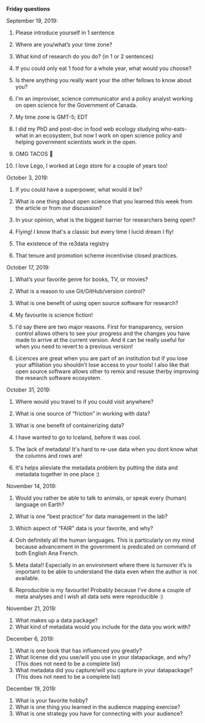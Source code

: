 **Friday questions** 

September 19, 2019: 
1) Please introduce yourself in 1 sentence
2) Where are you/what’s your time zone?
3) What kind of research do you do? (in 1 or 2 sentences)
4) If you could only eat 1 food for a whole year, what would you choose?
5) Is there anything you really want your the other fellows to know about you?

1) I'm an improviser, science communicator and a policy analyst working on open science for the Government of Canada.
2) My time zone is GMT-5; EDT
3) I did my PhD and post-doc in food web ecology studying who-eats-what in an ecosystem, but now I work on open science policy and helping government scientists work in the open.
4) OMG TACOS :taco:
5) I love Lego, I worked at Lego store for a couple of years too!

October 3, 2019:
1) If you could have a superpower, what would it be?
2) What is one thing about open science that you learned this week from the article or from our discussion?
3) In your opinion, what is the biggest barrier for researchers being open?

1) Flying! I know that's a classic but every time I lucid dream I fly!
2) The existence of the re3data registry
3) That tenure and promotion scheme incentivise closed practices.

October 17, 2019:
1) What’s your favorite genre for books, TV, or movies?
2) What is a reason to use Git/GitHub/version control?
3) What is one benefit of using open source software for research?

1) My favourite is science fiction!
2) I'd say there are two major reasons. First for transparency, version control allows others to see your progress and the changes you have made to arrive at the current version. And it can be really useful for when you need to revert to a previous version!
3) Licences are great when you are part of an institution but if you lose your affiliation you shouldn't lose access to your tools! I also like that open source software allows other to remix and resuse therby improving the research software ecosystem.

October 31, 2019:
1) Where would you travel to if you could visit anywhere?
2) What is one source of “friction” in working with data?
3) What is one benefit of containerizing data?

1) I have wanted to go to Iceland, before it was cool.
2) The lack of metadata! It's hard to re-use data when you dont know what the columns and rows are!
3) It's helps alieviate the metadata problem by putting the data and metadata together in one place :) 

November 14, 2019: 
1) Would you rather be able to talk to animals, or speak every (human) language on Earth?
2) What is one “best practice” for data management in the lab?
3) Which aspect of “FAIR” data is your favorite, and why?

1) Ooh definitely all the human languages. This is particularly on my mind because advancement in the government is predicated on command of both English Ana French.
2) Meta data!! Especially in an environment where there is turnover it’s is important to be able to understand the data even when the author is not available.
3) Reproducible is my favourite! Probably because I’ve done a couple of meta analyses and I wish all data sets were reproducible :)

November 21, 2019: 
1) What makes up a data package?
2) What kind of metadata would you include for the data you work with?

December 6, 2019: 
1) What is one book that has influenced you greatly?
2) What license did you use/will you use in your datapackage, and why? (This does not need to be a complete list)
3) What metadata did you capture/will you capture in your datapackage? (This does not need to be a complete list)

December 19, 2019: 
1) What is your favorite hobby? 
2) What is one thing you learned in the audience mapping exercise?
3) What is one strategy you have for connecting with your audience?

